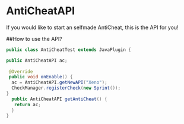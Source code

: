 # AntiCheatAPI
If you would like to start an selfmade AntiCheat, this is the API for you!

##How to use the API?
```java
public class AntiCheatTest extends JavaPlugin {

public AntiCheatAPI ac;		
 
 @Override	
 public void onEnable() {		
  ac = AntiCheatAPI.getNewAPI("Xeno");		
  CheckManager.registerCheck(new Sprint());	
}	
  public AntiCheatAPI getAntiCheat() {		
   return ac;	
  }
}
```
